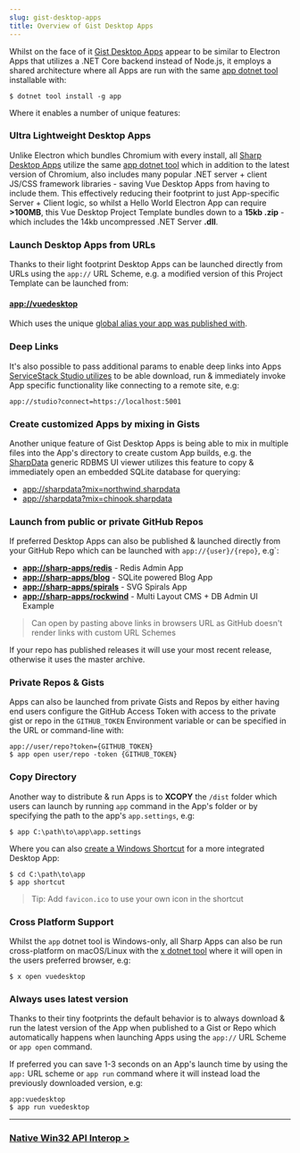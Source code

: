 ```yaml
---
slug: gist-desktop-apps
title: Overview of Gist Desktop Apps
---
```


Whilst on the face of it [Gist Desktop Apps](https://sharpscript.net/sharp-apps/gist-desktop-apps) appear to be similar to 
Electron Apps that utilizes a .NET Core backend instead of Node.js, it employs a shared architecture where
all Apps are run with the same [app dotnet tool](https://docs.servicestack.net/netcore-windows-desktop) installable with:

    $ dotnet tool install -g app

Where it enables a number of unique features: 

### Ultra Lightweight Desktop Apps

Unlike Electron which bundles Chromium with every install, all [Sharp Desktop Apps](https://sharpscript.net/sharp-apps/) utilize the same 
[app dotnet tool](https://docs.servicestack.net/netcore-windows-desktop) which in addition to the 
latest version of Chromium, also includes many popular .NET server + client JS/CSS framework libraries - 
saving Vue Desktop Apps from having to include them. This effectively reducing their footprint to just App-specific Server + Client logic, 
so whilst a Hello World Electron App can require **>100MB**, this Vue Desktop Project Template bundles down 
to a **15kb .zip** - which includes the 14kb uncompressed .NET Server **.dll**. 

### Launch Desktop Apps from URLs

Thanks to their light footprint Desktop Apps can be launched directly from URLs using the `app://` URL Scheme, e.g.
a modified version of this Project Template can be launched from:

#### [app://vuedesktop](app://vuedesktop)

Which uses the unique [global alias your app was published with](https://sharpscript.net/sharp-apps/gist-desktop-apps#publishing-gist-apps). 

### Deep Links

It's also possible to pass additional params to enable deep links into Apps 
[ServiceStack Studio utilizes](https://docs.servicestack.net/studio#starting-servicestack-studio)
to be able download, run & immediately invoke App specific functionality like connecting to a remote site, e.g:

    app://studio?connect=https://localhost:5001

### Create customized Apps by mixing in Gists

Another unique feature of Gist Desktop Apps is being able to mix in multiple files into the App's directory to
create custom App builds, e.g. the [SharpData](https://sharpscript.net/sharp-apps/sharpdata) generic RDBMS UI viewer
utilizes this feature to copy & immediately open an embedded SQLite database for querying: 

 - [app://sharpdata?mix=northwind.sharpdata](app://sharpdata?mix=northwind.sharpdata)
 - [app://sharpdata?mix=chinook.sharpdata](app://sharpdata?mix=chinook.sharpdata)

### Launch from public or private GitHub Repos

If preferred Desktop Apps can also be published & launched directly from your GitHub Repo which can be launched with `app://{user}/{repo}`, e.g`:

- **[app://sharp-apps/redis](app://sharp-apps/redis)** - Redis Admin App 
- **[app://sharp-apps/blog](app://sharp-apps/blog)** - SQLite powered Blog App 
- **[app://sharp-apps/spirals](app://sharp-apps/spirals)** - SVG Spirals App
- **[app://sharp-apps/rockwind](app://sharp-apps/rockwind)** - Multi Layout CMS + DB Admin UI Example

> Can open by pasting above links in browsers URL as GitHub doesn't render links with custom URL Schemes

If your repo has published releases it will use your most recent release, otherwise it uses the master archive. 

### Private Repos & Gists

Apps can also be launched from private Gists and Repos by either having end users configure the GitHub Access Token
with access to the private gist or repo in the `GITHUB_TOKEN` Environment variable or can be specified in the URL
or command-line with: 

    app://user/repo?token={GITHUB_TOKEN}
    $ app open user/repo -token {GITHUB_TOKEN}

### Copy Directory

Another way to distribute & run Apps is to **XCOPY** the `/dist` folder which users can launch by running `app` command in 
the App's folder or by specifying the path to the app's `app.settings`, e.g: 

    $ app C:\path\to\app\app.settings

Where you can also [create a Windows Shortcut](https://docs.servicestack.net/netcore-windows-desktop#create-windows-desktop-shortcuts) 
for a more integrated Desktop App: 

    $ cd C:\path\to\app
    $ app shortcut

> Tip: Add `favicon.ico` to use your own icon in the shortcut 

### Cross Platform Support

Whilst the `app` dotnet tool is Windows-only, all Sharp Apps can also be run cross-platform on macOS/Linux with the 
[x dotnet tool](https://docs.servicestack.net/dotnet-tool) where it will open in the users preferred browser, e.g:

    $ x open vuedesktop 

### Always uses latest version

Thanks to their tiny footprints the default behavior is to always download & run the latest version of the App when 
published to a Gist or Repo which automatically happens when launching Apps using the `app://` URL Scheme or `app open` command.

If preferred you can save 1-3 seconds on an App's launch time by using the `app:` URL scheme or `app run` command where
it will instead load the previously downloaded version, e.g:

    app:vuedesktop
    $ app run vuedesktop


----

### [Native Win32 API Interop >](/gist-desktop-apps)
